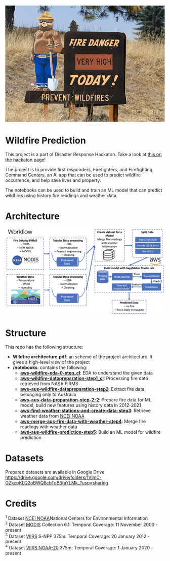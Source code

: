 <p align="center">
  <img src="./misc/smokey-bear-wildfire.png"> 
</p>

# Wildfire Prediction

This project is a part of Disaster Response Hackaton. Take a look at [this on the hackaton page](https://devpost.com/software/wildfire-disaster)!

The project is to provide first responders, Firefighters, and Firefighting Command Centers, an AI app that can be used to predict wildfire occurrence, and help save lives and property. 


The notebooks can be used to build and train an ML model that can predict wildfires using history fire readings and weather data. 

# Architecture

<p align="center">
  <img src="./misc/Arhitecture.png"> 
</p>

# Structure
This repo has the following structure:
* **Wildfire architecture.pdf**: an scheme of the project architecture. It gives a high-level view of the project
* **/notebooks**: contains the following:
    * [**aws-wildfire-eda-0-step_cl**](./notebooks/aws-wildfire-eda-0-step_cl.ipynb): EDA to understand the given data
    * [**aws-wildfire-datapreparation-step1_cl**](./notebooks/aws-wildfire-datapreparation-step1_cl.ipynb): Processing fire data retrieved from NASA FIRMS
    * [**aws-aus-wildfire-datapreparation-step2**](./notebooks/aws-aus-wildfire-datapreparation-step2_cl.ipynb): Extract fire data belonging only to Australia
    * [**aws-aus-data-preparation-step-2-2**](./notebooks/aws-aus-data-preparation-step-2-2_cl.ipynb): Prepare fire data for ML model, build new features using history data in 2012-2021
    * [**aws-find-weather-stations-and-create-data-step3**](./notebooks/aws-find-weather-stations-and-create-data-step3_cl.ipynb): Retrieve weather data from [NCEI NOAA](https://www.ncei.noaa.gov/)
    * [**aws-merge-aus-fire-data-with-weather-step4**](./notebooks/aws-merge-aus-fire-data-with-weather-step4_cl.ipynb): Merge fire readings with weather data
    * [**aws-aus-wildfire-prediction-step5**](./notebooks/aws-aus-wildfire-prediction-step5_cl.ipynb): Build an ML model for wildfire prediction


# Datasets

Prepared datasets are available in Google Drive https://drive.google.com/drive/folders/1VlmC-GZkcpKLQ2oBWQ8cbToB6taYLMk_?usp=sharing

# Credits

<sup>1</sup> Dataset [NCEI NOAA](https://www.ncei.noaa.gov/)National Centers for Environmental Information </br>
<sup>2</sup> Dataset [MODIS](https://earthdata.nasa.gov/earth-observation-data/near-real-time/firms/c6-mcd14dl) Collection 6.1: Temporal Coverage: 11 November 2000 - present</br>
<sup>3</sup> Dataset [VIIRS](https://ncc.nesdis.noaa.gov/VIIRS/) S-NPP 375m: Temporal Coverage: 20 January 2012 - present</br>
<sup>4</sup> Dataset [VIIRS NOAA-20](https://ncc.nesdis.noaa.gov/NOAA-20/NOAA20VIIRS.php) 375m: Temporal Coverage: 1 January 2020 - present
